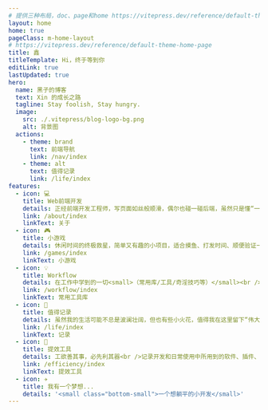 ```yaml
---
# 提供三种布局，doc、page和home https://vitepress.dev/reference/default-theme-layout
layout: home
home: true
pageClass: m-home-layout
# https://vitepress.dev/reference/default-theme-home-page
title: 鑫
titleTemplate: Hi，终于等到你
editLink: true
lastUpdated: true
hero:
  name: 黑子的博客
  text: Xin 的成长之路
  tagline: Stay foolish, Stay hungry.
  image:
    src: ./.vitepress/blog-logo-bg.png
    alt: 背景图
  actions:
    - theme: brand
      text: 前端导航
      link: /nav/index
    - theme: alt
      text: 值得记录
      link: /life/index
features:
  - icon: 💻
    title: Web前端开发
    details: 正经前端开发工程师，写页面如丝般顺滑，偶尔也碰一碰后端，虽然只是懂“一丢丢”。
    link: /about/index
    linkText: 关于
  - icon: 🎮
    title: 小游戏
    details: 休闲时间的终极救星，简单又有趣的小项目，适合摸鱼、打发时间、顺便验证一下我高超的开发技术！
    link: /games/index
    linkText: 小游戏
  - icon: 💡
    title: Workflow
    details: 在工作中学到的一切<small>（常用库/工具/奇淫技巧等）</small><br />配合 CV 大法来更好的摸鱼
    link: /workflow/index
    linkText: 常用工具库
  - icon: 🎇
    title: 值得记录
    details: 虽然我的生活可能不总是波澜壮阔，但也有些小火花，值得我在这里留下“伟大”的足迹！
    link: /life/index
    linkText: 记录
  - icon: 🧰
    title: 提效工具
    details: 工欲善其事，必先利其器<br />记录开发和日常使用中所用到的软件、插件、扩展等
    link: /efficiency/index
    linkText: 提效工具
  - icon: ✈️
    title: 我有一个梦想...
    details: '<small class="bottom-small">一个想躺平的小开发</small>'
---
```


<script setup>
import MFriends from './home/MFriends.vue'
</script>

<ClientOnly>
  <MFriends/> 
</ClientOnly>

<style>
  /*爱的魔力转圈圈*/
.m-home-layout .image-src:hover {
  transform: translate(-50%, -50%) rotate(666turn);
  transition: transform 59s 1s cubic-bezier(0.3, 0, 0.8, 1);
}
.m-home-layout .image-src{
  border-radius: 50%;
}
.m-home-layout .details small {
  opacity: 0.8;
}

.m-home-layout .bottom-small {
  display: block;
  margin-top: 2em;
  text-align: right;
}
</style>
